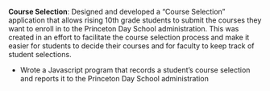 **Course Selection**: Designed and developed a “Course Selection” application that allows rising 10th grade students to submit the courses they want to enroll in to the Princeton Day School administration. This was created in an effort to facilitate the course selection process and make it easier for students to decide their courses and for faculty to keep track of student selections.
- Wrote a Javascript program that records a student’s course selection and reports it to the Princeton Day School  administration
